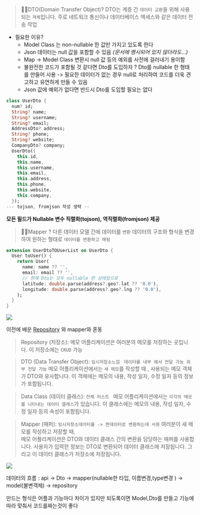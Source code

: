 >🙋🏻DTO(Domain Transfer Object)?
 DTO는 계층 간 `데이터 교환`을 위해 사용되는 `객체`입니다.
주로 네트워크 통신이나 데이터베이스 액세스와 같은 데이터 전송 작업
- 필요한 이유?
  - Model Class 는 non-nullable 한 값만 가지고 있도록 한다
  - Json 데이터는 null 값을 포함할 수 있음 
_(문서에 명시되어 있지 않더라도…)_
  - Map -> Model Class 변환시 null 값 등의 예외를 사전에 걸러내기 용이함
  - 불완전한 코드가 포함될 것 같다면 Dto를 도입하자
  ? Dto를 nullable 한 형태를 만들어 사용 ->
   필요한 데이터가 없는 경우 null로 처리하여 코드를 더욱 견고하고 유연하게 만들 수 있음
  - Json 값에 예외가 없다면 반드시 Dto를 도입할 필요는 없다
```dart
class UserDto {
  num? id;
  String? name;
  String? username;
  String? email;
  AddressDto? address;
  String? phone;
  String? website;
  CompanyDto? company;
  UserDto({
    this.id,
    this.name,
    this.username,
    this.email,
    this.address,
    this.phone,
    this.website,
    this.company,
  });
--- tojson, fromjson 작성 생략 --
```
**모든 필드가 Nullable 변수
직렬화(tojson), 역직렬화(fromjson) 제공**

>🙋🏻Mapper ?
다른 데이터 모델 간에 데이터를 `변환`
데이터의 구조와 형식을 변경하여 원하는 형태로 `데이터를 변환하고 매핑`
```dart
extension UserDtoTOUserList on UserDto {
  User toUser() {
    return User(
      name: name ?? '',
      email: email ?? '',
      // 현재 Dto는 모두 nullable 한 상태임으로
      latitude: double.parse(address?.geo?.lat ?? '0.0'),
      longitude: double.parse(address?.geo?.lng ?? '0.0'),
    );
  }
}

```
![](https://velog.velcdn.com/images/hee462/post/c1b44458-e2fa-4980-ab94-a2f932d82fb3/image.png)

이전에 배운 [Repository](https://velog.io/@hee462/DartRepository) 와 mapper와 혼동

>Repository (저장소):
메모 어플리케이션은 여러분의 메모를 저장하는 곳입니다. 
이 저장소에는 `CRUD` 가능


>DTO (Data Transfer Object): ` 임시저장소느낌 `
` 데이터를 내부 에서 전달 가능 외부 전달 가능`
메모 어플리케이션에서는 `새 메모`를 작성할 때 , 
사용되는 메모 객체가 DTO와 유사합니다.
이 객체에는 메모의 내용, 작성 일자, 수정 일자 등의 정보가 포함됩니다.

>Data Class (데이터 클래스):   `전체 리스트 `
메모 어플리케이션에서는 `각각의 메모를 나타내는 데이터 클래스`가 있습니다.
이 클래스에는 메모의 내용, 작성 일자, 수정 일자 등의 속성이 포함됩니다.

>Mapper (매퍼):  `임시저장소데이터를 -> 찐데이터로 변환하는데 사용`
여러분이 새 메모를 작성하고 저장할 때,  
메모 어플리케이션은 DTO와 데이터 클래스 간의 변환을 담당하는 매퍼를 사용합니다.
사용자가 입력한 정보는 DTO로 변환되어 데이터 클래스에 저장됩니다. 그리고 이 데이터 클래스가 저장소에 저장됩니다.

![](https://velog.velcdn.com/images/hee462/post/2d896e93-4fe7-4644-ace9-e020e2149ebd/image.png)

데이터의 흐름 : api -> Dto -> mapper(nullable한 타입, 이름변경,type변경 ) -> model(불변객체) -> repository

만드는 형식은 어플과 기능마다 차이가 있지만
되도록이면 Model,Dto를 만들고 기능에 따라 맞춰서 코드를짜는것이 좋다

